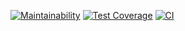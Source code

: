 [![Maintainability](https://api.codeclimate.com/v1/badges/a99a88d28ad37a79dbf6/maintainability)](https://codeclimate.com/github/codeclimate/codeclimate/maintainability)
[![Test Coverage](https://api.codeclimate.com/v1/badges/a99a88d28ad37a79dbf6/test_coverage)](https://codeclimate.com/github/codeclimate/codeclimate/test_coverage)
[![CI](https://github.com/Sergey-Rozhkov/frontend-project-lvl1/workflows/CI/badge.svg)](https://github.com/Sergey-Rozhkov/frontend-project-lvl1/actions?query=workflow%3ACI)
